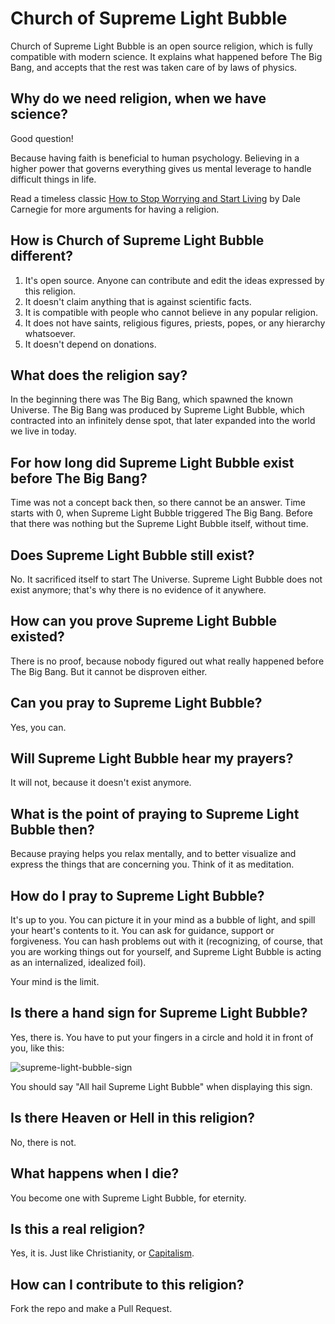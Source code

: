 # Church of Supreme Light Bubble

Church of Supreme Light Bubble is an open source religion, which is fully
compatible with modern science. It explains what happened before The Big Bang,
and accepts that the rest was taken care of by laws of physics.

## Why do we need religion, when we have science?

Good question!

Because having faith is beneficial to human psychology. Believing in a higher
power that governs everything gives us mental leverage to handle difficult
things in life.

Read a timeless classic [How to Stop Worrying and Start Living](http://amzn.to/2rjBUHw)
by Dale Carnegie for more arguments for having a religion.

## How is Church of Supreme Light Bubble different?

1. It's open source. Anyone can contribute and edit the ideas expressed by this religion.
2. It doesn't claim anything that is against scientific facts.
3. It is compatible with people who cannot believe in any popular religion.
4. It does not have saints, religious figures, priests, popes, or any hierarchy whatsoever.
5. It doesn't depend on donations.

## What does the religion say?

In the beginning there was The Big Bang, which spawned the known Universe.
The Big Bang was produced by Supreme Light Bubble, which contracted into an
infinitely dense spot, that later expanded into the world we live in today.

## For how long did Supreme Light Bubble exist before The Big Bang?

Time was not a concept back then, so there cannot be an answer. Time starts
with 0, when Supreme Light Bubble triggered The Big Bang. Before that
there was nothing but the Supreme Light Bubble itself, without time.

## Does Supreme Light Bubble still exist?

No. It sacrificed itself to start The Universe. Supreme Light Bubble does not
exist anymore; that's why there is no evidence of it anywhere.

## How can you prove Supreme Light Bubble existed?

There is no proof, because nobody figured out what really happened before The
Big Bang. But it cannot be disproven either.

## Can you pray to Supreme Light Bubble?

Yes, you can.

## Will Supreme Light Bubble hear my prayers?

It will not, because it doesn't exist anymore.

## What is the point of praying to Supreme Light Bubble then?

Because praying helps you relax mentally, and to better visualize and
express the things that are concerning you. Think of it as meditation.

## How do I pray to Supreme Light Bubble?

It's up to you. You can picture it in your mind as a bubble of light, and spill
your heart's contents to it. You can ask for guidance, support or forgiveness.
You can hash problems out with it (recognizing, of course, that you are working
things out for yourself, and Supreme Light Bubble is acting as an internalized,
idealized foil).

Your mind is the limit.

## Is there a hand sign for Supreme Light Bubble?

Yes, there is. You have to put your fingers in a circle and hold it in front of
you, like this:

![supreme-light-bubble-sign](https://user-images.githubusercontent.com/70706/35227020-96bcee76-ff95-11e7-83b9-8a406f2d0a9f.png)

You should say "All hail Supreme Light Bubble" when displaying this sign.

## Is there Heaven or Hell in this religion?

No, there is not.

## What happens when I die?

You become one with Supreme Light Bubble, for eternity.

## Is this a real religion?

Yes, it is. Just like Christianity, or [Capitalism](https://www.counterpunch.org/2015/05/08/capitalism-is-the-wests-dominant-religion/).

## How can I contribute to this religion?

Fork the repo and make a Pull Request.
